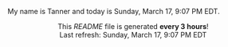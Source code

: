 My name is Tanner and today is Sunday, March 17, 9:07 PM EDT.

<p align="center">This <i>README</i> file is generated <b>every 3 hours</b>!</br>Last refresh: Sunday, March 17, 9:07 PM EDT<br /></p>
